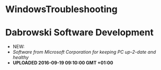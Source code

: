 
# WindowsTroubleshooting
 # Dabrowski Software Development

- NEW:
 - *Software from Microsoft Corporation for keeping PC up-2-date and healthy*
 - <strong>UPLOADED 2016-09-19 09:10:00 GMT +01:00</strong>
